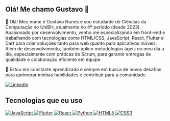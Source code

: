 ## Olá! Me chamo Gustavo 👻
👋 Olá! Meu nome é Gustavo Nunes e sou estudante de Ciências da Computação no UniBH, atualmente no 4º período (desde 2023). Apaixonado por desenvolvimento, venho me especializando em front-end e trabalhando com tecnologias como HTML/CSS, JavaScript, React, Flutter e Dart para criar soluções tanto para web quanto para aplicativos móveis. Além de desenvolvimento, também aplico metodologias ágeis no meu dia a dia, especialmente com práticas de Scrum, para garantir entregas de qualidade e colaboração eficiente em equipe.

🚀 Estou em constante aprendizado e sempre em busca de novos desafios para aprimorar minhas habilidades e contribuir para a comunidade.


[![LinkedIn](https://img.shields.io/badge/LinkedIn-000?style=for-the-badge&logo=linkedin&logoColor=0A66C2)](https://www.linkedin.com/in/gustavo-nunes-4b994326b)

## Tecnologias que eu uso

<p align="left">
  <!-- JavaScript -->
  <a href="https://developer.mozilla.org/en-US/docs/Web/JavaScript" target="_blank">
    <img src="https://img.shields.io/badge/JavaScript-000?style=for-the-badge&logo=javascript&logoColor=F7DF1E" alt="JavaScript"/>
  </a>
  
  <!-- Flutter -->
  <a href="https://flutter.dev/" target="_blank">
    <img src="https://img.shields.io/badge/Flutter-000?style=for-the-badge&logo=flutter&logoColor=02569B" alt="Flutter"/>
  </a>
  
  <!-- React -->
  <a href="https://reactjs.org/" target="_blank">
    <img src="https://img.shields.io/badge/React-000?style=for-the-badge&logo=react&logoColor=61DAFB" alt="React"/>
  </a>
  
  <!-- Python -->
  <a href="https://www.python.org/" target="_blank">
    <img src="https://img.shields.io/badge/Python-000?style=for-the-badge&logo=python&logoColor=3776AB" alt="Python"/>
  </a>
  
  <!-- HTML -->
  <a href="https://developer.mozilla.org/en-US/docs/Web/HTML" target="_blank">
    <img src="https://img.shields.io/badge/HTML5-000?style=for-the-badge&logo=html5&logoColor=E34F26" alt="HTML5"/>
  </a>
  
  <!-- CSS -->
  <a href="https://developer.mozilla.org/en-US/docs/Web/CSS" target="_blank">
    <img src="https://img.shields.io/badge/CSS3-000?style=for-the-badge&logo=css3&logoColor=1572B6" alt="CSS3"/>
  </a>
</p>
